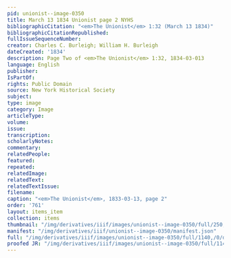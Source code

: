 ```yaml
---
pid: unionist--image-0350
title: March 13 1834 Unionist page 2 NYHS
bibliographicCitation: "<em>The Unionist</em> 1:32 (March 13 1834)"
bibliographicCitationRepublished: 
fullIssueSequenceNumber: 
creator: Charles C. Burleigh; William H. Burleigh
dateCreated: '1834'
description: Page Two of <em>The Unionist</em> 1:32, 1834-03-013
language: English
publisher: 
IsPartOf: 
rights: Public Domain
source: New York Historical Society
subject: 
type: image
category: Image
articleType: 
volume: 
issue: 
transcription: 
scholarlyNotes: 
commentary: 
relatedPeople: 
featured: 
repeated: 
relatedImage: 
relatedText: 
relatedTextIssue: 
filename: 
caption: "<em>The Unionist</em>, 1833-03-13, page 2"
order: '761'
layout: items_item
collection: items
thumbnail: "/img/derivatives/iiif/images/unionist--image-0350/full/250,/0/default.jpg"
manifest: "/img/derivatives/iiif/unionist--image-0350/manifest.json"
full: "/img/derivatives/iiif/images/unionist--image-0350/full/1140,/0/default.jpg"
proofed JR: "/img/derivatives/iiif/images/unionist--image-0350/full/1140,/0/default.jpg"
---
```

